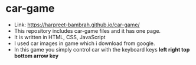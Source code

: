 # car-game
* Link: https://harpreet-bambrah.github.io/car-game/
* This repository includes car-game files and it has one page.
* It is written in HTML, CSS, JavaScript
* I used car images in game which i download from google.
* In this game you simply control car with the keyboard keys **left right top bottom arrow key**
